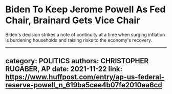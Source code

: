 # Biden To Keep Jerome Powell As Fed Chair, Brainard Gets Vice Chair

Biden's decision strikes a note of continuity at a time when surging inflation is burdening households and raising risks to the economy's recovery.

---
category: POLITICS
authors: CHRISTOPHER RUGABER, AP
date: 2021-11-22
link: https://www.huffpost.com/entry/ap-us-federal-reserve-powell_n_619ba5cee4b07fe2010ea6cd
---
